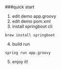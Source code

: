 ###quick start

1. edit demo app.groovy
2. edit demo pom.xml
3. install springboot cli
```
brew install springboot
```
4. build run
```
spring run app.groovy
```
5. enjoy it!